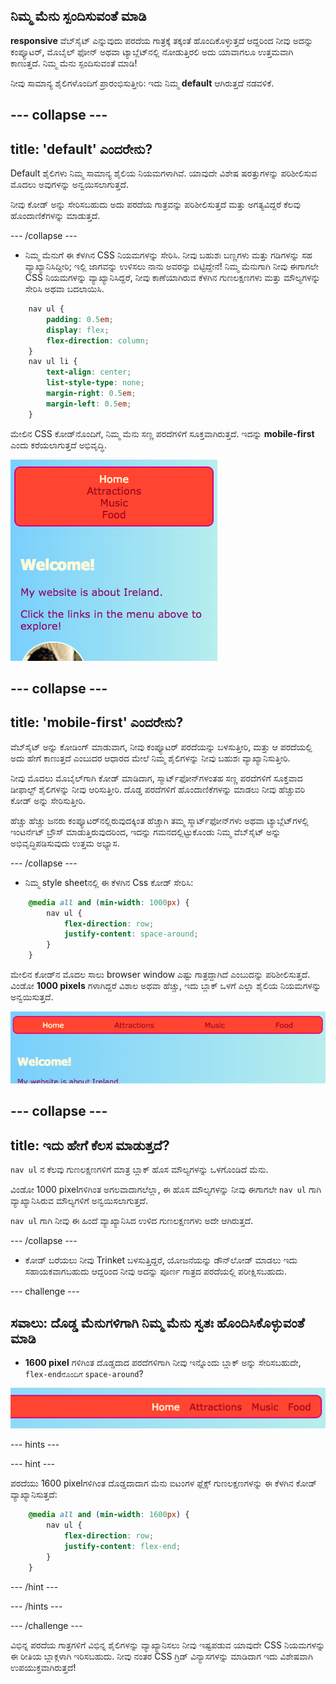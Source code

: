## ನಿಮ್ಮ ಮೆನು ಸ್ಪಂದಿಸುವಂತೆ ಮಾಡಿ

**responsive** ವೆಬ್‌ಸೈಟ್ ಎನ್ನುವುದು ಪರದೆಯ ಗಾತ್ರಕ್ಕೆ ತಕ್ಕಂತೆ ಹೊಂದಿಕೊಳ್ಳುತ್ತದೆ ಆದ್ದರಿಂದ ನೀವು ಅದನ್ನು ಕಂಪ್ಯೂಟರ್, ಮೊಬೈಲ್ ಫೋನ್ ಅಥವಾ ಟ್ಯಾಬ್ಲೆಟ್‌ನಲ್ಲಿ ನೋಡುತ್ತಿರಲಿ ಅದು ಯಾವಾಗಲೂ ಉತ್ತಮವಾಗಿ ಕಾಣುತ್ತದೆ. ನಿಮ್ಮ ಮೆನು ಸ್ಪಂದಿಸುವಂತೆ ಮಾಡಿ!

ನೀವು ಸಾಮಾನ್ಯ ಶೈಲಿಗಳೊಂದಿಗೆ ಪ್ರಾರಂಭಿಸುತ್ತೀರಿ: ಇದು ನಿಮ್ಮ **default** ಆಗಿರುತ್ತದೆ ನಡವಳಿಕೆ.

--- collapse ---
---
title: 'default' ಎಂದರೇನು?
---

Default ಶೈಲಿಗಳು ನಿಮ್ಮ ಸಾಮಾನ್ಯ ಶೈಲಿಯ ನಿಯಮಗಳಾಗಿವೆ. ಯಾವುದೇ ವಿಶೇಷ ಷರತ್ತುಗಳನ್ನು ಪರಿಶೀಲಿಸುವ ಮೊದಲು ಅವುಗಳನ್ನು ಅನ್ವಯಿಸಲಾಗುತ್ತದೆ.

ನೀವು ಕೋಡ್ ಅನ್ನು ಸೇರಿಸಬಹುದು ಅದು ಪರದೆಯ ಗಾತ್ರವನ್ನು ಪರಿಶೀಲಿಸುತ್ತದೆ ಮತ್ತು ಅಗತ್ಯವಿದ್ದರೆ ಕೆಲವು ಹೊಂದಾಣಿಕೆಗಳನ್ನು ಮಾಡುತ್ತದೆ.

--- /collapse ---

+ ನಿಮ್ಮ ಮೆನುಗೆ ಈ ಕೆಳಗಿನ CSS ನಿಯಮಗಳನ್ನು ಸೇರಿಸಿ. ನೀವು ಬಹುಶಃ ಬಣ್ಣಗಳು ಮತ್ತು ಗಡಿಗಳನ್ನು ಸಹ ವ್ಯಾಖ್ಯಾನಿಸಿದ್ದೀರಿ; ಇಲ್ಲಿ ಜಾಗವನ್ನು ಉಳಿಸಲು ನಾನು ಅವರನ್ನು ಬಿಟ್ಟಿದ್ದೇನೆ! ನಿಮ್ಮ ಮೆನುಗಾಗಿ ನೀವು ಈಗಾಗಲೇ CSS ನಿಯಮಗಳನ್ನು ವ್ಯಾಖ್ಯಾನಿಸಿದ್ದರೆ, ನೀವು ಕಾಣೆಯಾಗಿರುವ ಕೆಳಗಿನ ಗುಣಲಕ್ಷಣಗಳು ಮತ್ತು ಮೌಲ್ಯಗಳನ್ನು ಸೇರಿಸಿ ಅಥವಾ ಬದಲಾಯಿಸಿ.

```css
    nav ul {
        padding: 0.5em;
        display: flex;
        flex-direction: column;
    }
    nav ul li {
        text-align: center; 
        list-style-type: none;
        margin-right: 0.5em;
        margin-left: 0.5em;
    }
```

ಮೇಲಿನ CSS ಕೋಡ್‌ನೊಂದಿಗೆ, ನಿಮ್ಮ ಮೆನು ಸಣ್ಣ ಪರದೆಗಳಿಗೆ ಸೂಕ್ತವಾಗಿರುತ್ತದೆ. ಇದನ್ನು **mobile-first** ಎಂದು ಕರೆಯಲಾಗುತ್ತದೆ ಅಭಿವೃದ್ಧಿ.

![ಮೆನು ಐಟಂಗಳನ್ನು ಸಣ್ಣ ಪರದೆಯಲ್ಲಿ ಲಂಬವಾಗಿ ಜೋಡಿಸಲಾಗಿದೆ](images/responsiveMenuMobile.png)

--- collapse ---
---
title: 'mobile-first' ಎಂದರೇನು?
---

ವೆಬ್‌ಸೈಟ್ ಅನ್ನು ಕೋಡಿಂಗ್ ಮಾಡುವಾಗ, ನೀವು ಕಂಪ್ಯೂಟರ್ ಪರದೆಯನ್ನು ಬಳಸುತ್ತೀರಿ, ಮತ್ತು ಆ ಪರದೆಯಲ್ಲಿ ಅದು ಹೇಗೆ ಕಾಣುತ್ತದೆ ಎಂಬುದರ ಆಧಾರದ ಮೇಲೆ ನಿಮ್ಮ ಶೈಲಿಗಳನ್ನು ನೀವು ಬಹುಶಃ ವ್ಯಾಖ್ಯಾನಿಸುತ್ತೀರಿ.

ನೀವು ಮೊದಲು ಮೊಬೈಲ್‌ಗಾಗಿ ಕೋಡ್ ಮಾಡಿದಾಗ, ಸ್ಮಾರ್ಟ್‌ಫೋನ್‌ಗಳಂತಹ ಸಣ್ಣ ಪರದೆಗಳಿಗೆ ಸೂಕ್ತವಾದ ಡೀಫಾಲ್ಟ್ ಶೈಲಿಗಳನ್ನು ನೀವು ಆರಿಸುತ್ತೀರಿ. ದೊಡ್ಡ ಪರದೆಗಳಿಗೆ ಹೊಂದಾಣಿಕೆಗಳನ್ನು ಮಾಡಲು ನೀವು ಹೆಚ್ಚುವರಿ ಕೋಡ್ ಅನ್ನು ಸೇರಿಸುತ್ತೀರಿ.

ಹೆಚ್ಚು ಹೆಚ್ಚು ಜನರು ಕಂಪ್ಯೂಟರ್‌ನಲ್ಲಿರುವುದಕ್ಕಿಂತ ಹೆಚ್ಚಾಗಿ ತಮ್ಮ ಸ್ಮಾರ್ಟ್‌ಫೋನ್‌ಗಳು ಅಥವಾ ಟ್ಯಾಬ್ಲೆಟ್‌ಗಳಲ್ಲಿ ಇಂಟರ್ನೆಟ್ ಬ್ರೌಸ್ ಮಾಡುತ್ತಿರುವುದರಿಂದ, ಇದನ್ನು ಗಮನದಲ್ಲಿಟ್ಟುಕೊಂಡು ನಿಮ್ಮ ವೆಬ್‌ಸೈಟ್ ಅನ್ನು ಅಭಿವೃದ್ಧಿಪಡಿಸುವುದು ಉತ್ತಮ ಅಭ್ಯಾಸ.

--- /collapse ---

+ ನಿಮ್ಮ style sheet‌ನಲ್ಲಿ ಈ ಕೆಳಗಿನ Css ಕೋಡ್ ಸೇರಿಸಿ:

```css
    @media all and (min-width: 1000px) {
        nav ul {
            flex-direction: row;
            justify-content: space-around;
        }
    }
```

ಮೇಲಿನ ಕೋಡ್‌ನ ಮೊದಲ ಸಾಲು browser window ಎಷ್ಟು ಗಾತ್ರದ್ದಾಗಿದೆ ಎಂಬುದನ್ನು ಪರಿಶೀಲಿಸುತ್ತದೆ. ವಿಂಡೋ **1000 pixels**‌ ಗಳಾಗಿದ್ದರೆ ವಿಶಾಲ ಅಥವಾ ಹೆಚ್ಚು, ಇದು ಬ್ಲಾಕ್ ಒಳಗೆ ಎಲ್ಲಾ ಶೈಲಿಯ ನಿಯಮಗಳನ್ನು ಅನ್ವಯಿಸುತ್ತದೆ.

![Menu items spaced evenly across one line on a wider screen](images/responsiveMenuMedium.png)

--- collapse ---
---
title: ಇದು ಹೇಗೆ ಕೆಲಸ ಮಾಡುತ್ತದೆ?
---

`nav ul` ನ ಕೆಲವು ಗುಣಲಕ್ಷಣಗಳಿಗೆ ಮಾತ್ರ ಬ್ಲಾಕ್ ಹೊಸ ಮೌಲ್ಯಗಳನ್ನು ಒಳಗೊಂಡಿದೆ ಮೆನು.

ವಿಂಡೋ 1000 pixel‌ಗಳಿಗಿಂತ ಅಗಲವಾದಾಗಲೆಲ್ಲಾ, ಈ ಹೊಸ ಮೌಲ್ಯಗಳನ್ನು ನೀವು ಈಗಾಗಲೇ `nav ul` ಗಾಗಿ ವ್ಯಾಖ್ಯಾನಿಸಿರುವ ಮೌಲ್ಯಗಳಿಗೆ ಅನ್ವಯಿಸಲಾಗುತ್ತದೆ.

`nav ul` ಗಾಗಿ ನೀವು ಈ ಹಿಂದೆ ವ್ಯಾಖ್ಯಾನಿಸಿದ ಉಳಿದ ಗುಣಲಕ್ಷಣಗಳು ಅದೇ ಆಗಿರುತ್ತದೆ.

--- /collapse ---

+ ಕೋಡ್ ಬರೆಯಲು ನೀವು Trinket ಬಳಸುತ್ತಿದ್ದರೆ, ಯೋಜನೆಯನ್ನು ಡೌನ್‌ಲೋಡ್ ಮಾಡಲು ಇದು ಸಹಾಯಕವಾಗಬಹುದು ಆದ್ದರಿಂದ ನೀವು ಅದನ್ನು ಪೂರ್ಣ ಗಾತ್ರದ ಪರದೆಯಲ್ಲಿ ಪರೀಕ್ಷಿಸಬಹುದು.

--- challenge ---

## ಸವಾಲು: ದೊಡ್ಡ ಮೆನುಗಳಿಗಾಗಿ ನಿಮ್ಮ ಮೆನು ಸ್ವತಃ ಹೊಂದಿಸಿಕೊಳ್ಳುವಂತೆ ಮಾಡಿ

+ **1600 pixel** ‌ಗಳಿಗಿಂತ ದೊಡ್ಡದಾದ ಪರದೆಗಳಿಗಾಗಿ ನೀವು ಇನ್ನೊಂದು ಬ್ಲಾಕ್ ಅನ್ನು ಸೇರಿಸಬಹುದೇ, `flex-end‌ನೊಂದಿಗೆ` `space-around`?

![Menu items to the right on a wide screen](images/responsiveMenuWide.png)

--- hints ---


--- hint ---

ಪರದೆಯು 1600 pixel‌ಗಳಿಗಿಂತ ದೊಡ್ಡದಾದಾಗ ಮೆನು ಐಟಂಗಳ ಫ್ಲೆಕ್ಸ್ ಗುಣಲಕ್ಷಣಗಳನ್ನು ಈ ಕೆಳಗಿನ ಕೋಡ್ ವ್ಯಾಖ್ಯಾನಿಸುತ್ತದೆ:

```css
    @media all and (min-width: 1600px) {
        nav ul {
            flex-direction: row;
            justify-content: flex-end;
        }
    }  
```

--- /hint ---

--- /hints ---

--- /challenge ---

ವಿಭಿನ್ನ ಪರದೆಯ ಗಾತ್ರಗಳಿಗೆ ವಿಭಿನ್ನ ಶೈಲಿಗಳನ್ನು ವ್ಯಾಖ್ಯಾನಿಸಲು ನೀವು ಇಷ್ಟಪಡುವ ಯಾವುದೇ CSS ನಿಯಮಗಳನ್ನು ಈ ರೀತಿಯ ಬ್ಲಾಕ್ಗಳಾಗಿ ಇರಿಸಬಹುದು. ನೀವು ನಂತರ CSS ಗ್ರಿಡ್ ವಿನ್ಯಾಸಗಳನ್ನು ಮಾಡಿದಾಗ ಇದು ವಿಶೇಷವಾಗಿ ಉಪಯುಕ್ತವಾಗಿರುತ್ತದೆ!